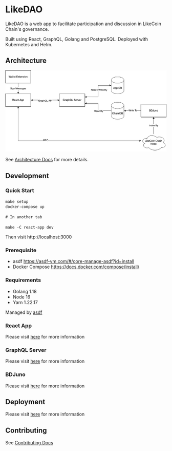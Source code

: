 # LikeDAO

LikeDAO is a web app to facilitate participation and discussion in LikeCoin Chain's governance.

Built using React, GraphQL, Golang and PostgreSQL. Deployed with Kubernetes and Helm.

## Architecture

![Architecture Diagram](./docs/ArchDiagram.png)

See [Architecture Docs](./docs/Architecture.md) for more details.

## Development

### Quick Start

```
make setup
docker-compose up

# In another tab

make -C react-app dev
```

Then visit http://localhost:3000

### Prerequisite

- asdf <https://asdf-vm.com/#/core-manage-asdf?id=install>
- Docker Compose <https://docs.docker.com/compose/install/>

### Requirements

- Golang 1.18
- Node 16
- Yarn 1.22.17

Managed by [asdf](https://github.com/asdf-vm/asdf)

### React App

Please visit [here](./react-app/README.md#development) for more information

### GraphQL Server

Please visit [here](./graphql-server/README.md#development) for more information

### BDJuno

Please visit [here](./bdjuno/README.md#development) for more information

## Deployment

Please visit [here](./deploy/README.md) for more information

## Contributing

See [Contributing Docs](./docs/Contributing.md)
